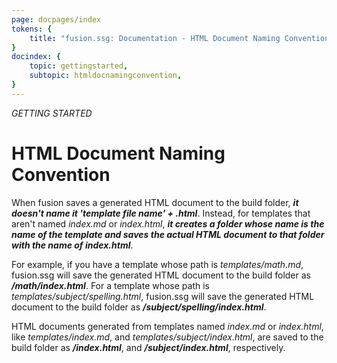 ```yaml
---
page: docpages/index
tokens: {
    title: "fusion.ssg: Documentation - HTML Document Naming Convention",
}
docindex: {
    topic: gettingstarted,
    subtopic: htmldocnamingconvention,
}
---
```


<em>GETTING STARTED</em>

# HTML Document Naming Convention

When fusion saves a generated HTML document to the build folder, *__it doesn't name it 'template file name' + .html__*. Instead, for templates that aren't named _index.md_ or _index.html_, *__it creates a folder whose name is the name of the template and saves the actual HTML document to that folder with the name of index.html__*.

For example, if you have a template whose path is _templates/math.md_, fusion.ssg will save the generated HTML document to the build folder as *__/math/index.html__*. For a template whose path is _templates/subject/spelling.html_, fusion.ssg will save the generated HTML document to the build folder as *__/subject/spelling/index.html__*.

HTML documents generated from templates named _index.md_ or _index.html_, like _templates/index.md_, and _templates/subject/index.html_, are saved to the build folder as *__/index.html__*, and *__/subject/index.html__*, respectively.

